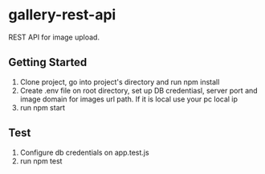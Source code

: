 # gallery-rest-api
REST API for image upload.

## Getting Started
1. Clone project, go into project's directory and run npm install
2. Create .env file on root directory, set up DB credentiasl, server port and image domain for images url path. If it is local use your pc local ip
3. run npm start

## Test
1. Configure db credentials on app.test.js
2. run npm test
